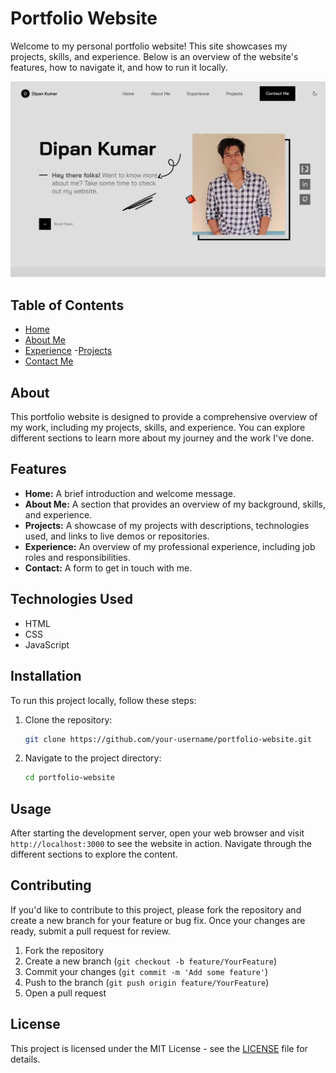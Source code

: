 # Portfolio Website

Welcome to my personal portfolio website! This site showcases my projects, skills, and experience. Below is an overview of the website's features, how to navigate it, and how to run it locally.

![Portfolio Image](assets/img/hero_image.png)

## Table of Contents

- [Home](#home)
- [About Me](#about)
- [Experience](#experience)
-[Projects](#projects)
- [Contact Me](#contact)

## About

This portfolio website is designed to provide a comprehensive overview of my work, including my projects, skills, and experience. You can explore different sections to learn more about my journey and the work I've done.

## Features

- **Home:** A brief introduction and welcome message.
- **About Me:** A section that provides an overview of my background, skills, and experience.
- **Projects:** A showcase of my projects with descriptions, technologies used, and links to live demos or repositories.
- **Experience:** An overview of my professional experience, including job roles and responsibilities.
- **Contact:** A form to get in touch with me.

## Technologies Used

- HTML
- CSS
- JavaScript

## Installation

To run this project locally, follow these steps:

1. Clone the repository:
    ```bash
    git clone https://github.com/your-username/portfolio-website.git
    ```
2. Navigate to the project directory:
    ```bash
    cd portfolio-website
    ```

## Usage

After starting the development server, open your web browser and visit `http://localhost:3000` to see the website in action. Navigate through the different sections to explore the content.

## Contributing

If you'd like to contribute to this project, please fork the repository and create a new branch for your feature or bug fix. Once your changes are ready, submit a pull request for review.

1. Fork the repository
2. Create a new branch (`git checkout -b feature/YourFeature`)
3. Commit your changes (`git commit -m 'Add some feature'`)
4. Push to the branch (`git push origin feature/YourFeature`)
5. Open a pull request

## License

This project is licensed under the MIT License - see the [LICENSE](LICENSE) file for details.


